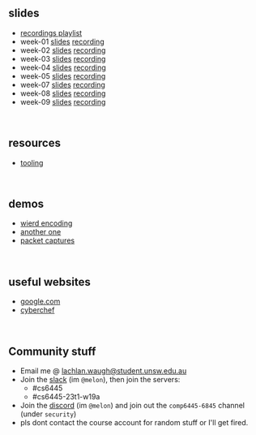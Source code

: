 ## slides
* [recordings playlist](https://www.youtube.com/playlist?list=PL2xJTaGLKqbsYoz-6Ed491G28aKBC0ZNl)
* week-01 [slides](week01) [recording](https://youtu.be/NuHJcjTiI8Y)
* week-02 [slides](week02) [recording](https://youtu.be/I1fQvfanOYw)
* week-03 [slides](week03) [recording](https://youtu.be/ZbnuaSkrwXE)
* week-04 [slides](week04) [recording](https://youtu.be/egeoZ1-4lhw)
* week-05 [slides](week05) [recording](https://youtu.be/dBz_hNDa-fY)
* week-07 [slides](week07) [recording](https://youtu.be/m6bfxQ7816M)
* week-08 [slides](week08) [recording](https://youtu.be/qPrL4RMLcAQ)
* week-09 [slides](week09) [recording](https://youtu.be/oF8SRQkxCMA)

&nbsp;

## resources
* [tooling](resources/tooling)

&nbsp;

## demos
* [wierd encoding](demos/encoding)
* [another one](demos/anotherone)
* [packet captures](demos/pcap)

&nbsp;

## useful websites
* [google.com](https://www.google.com)
* [cyberchef](https://gchq.github.io/CyberChef/)

&nbsp;

## Community stuff
* Email me @ [lachlan.waugh@student.unsw.edu.au]()
* Join the [slack](https://seceduau.slack.com/signup) (im `@melon`), then join the servers:
    * #cs6445
    * #cs6445-23t1-w19a
* Join the [discord]() (im `@melon`) and join out the `comp6445-6845` channel (under `security`)
* pls dont contact the course account for random stuff or I'll get fired.
